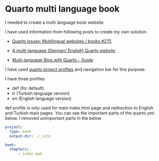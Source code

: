 # Quarto multi language book

I needed to create a multi language book website.

I have used information from following posts to create my own solution.


- [Quarto issues: Multilingual websites / books #275](https://github.com/quarto-dev/quarto-cli/issues/275)

- [A multi-language (German/ English) Quarto website](https://quarto-dev.marioangst.com/en/blog/posts/multi-language-quarto/)

- [Multi-language Blog with Quarto - Guide](https://oooo12.ooo/blog/multilanguage-blog-with-quarto/)

I have used [quarto project profiles](https://quarto.org/docs/projects/profiles.html) and navigation bar for this purpose.

I have three profiles

- def (for default)
- tr (Turkish language version)
- en (English language version)

def profile is only used for main index.html page and redirection to English and Turkish main pages.
You can see the important parts of the quarto.yml below.
I removed unimportant parts in the below


```yml
project:
  type: book
  output-dir: ./_site

book:
  chapters:
      - index.qmd
```


